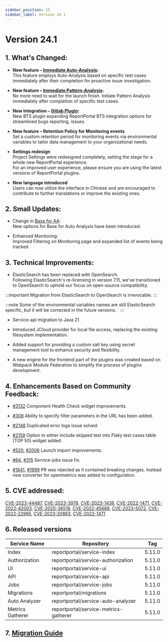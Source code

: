 ```yaml
---
sidebar_position: 15
sidebar_label: Version 24.1
---
```


# Version 24.1

## 1. What's Changed:

- **New feature – [Immediate Auto-Analysis](/analysis/ImmediateAutoAnalysis):**  <br/>
  This feature employs Auto-Analysis based on specific test cases immediately after their completion for proactive issue investigation.

- **New feature – [Immediate Pattern-Analysis](/analysis/ImmediatePatternAnalysis):**  <br/>
  No more need to wait for the launch finish. Initiate Pattern Analysis immediately after completion of specific test cases.

- **New Integration – [Gitlab Plugin](/plugins/bug-tracking/GitLab):**<br/>
  New BTS plugin expanding ReportPortal BTS integration options for streamlined bugs reporting, issues.

- **New feature – Retention Policy for Monitoring events**<br/>
  Set a custom retention period for monitoring events via environmental variables to tailor data management to your organizational needs.

- **Settings redesign**<br/>
  Project Settings were redesigned completely, setting the stage for a whole new ReportPortal experience.<br/>
  For an improved user experience, please ensure you are using the latest versions of ReportPortal plugins.

- **New language introduced**<br/>
  Users can now utilize the interface in Chinese and are encouraged to contribute to further translations or improve the existing ones.

## 2. Small Updates:

- Change in [Base for AA](/analysis/AutoAnalysisOfLaunches#base-for-analysis):<br/>
  New options for Base for Auto Analysis have been introduced.

- Enhanced Monitoring:<br/>
  Improved Filtering on Monitoring page and expanded list of events being tracked


## 3. Technical Improvements:

- ElasticSearch has been replaced with OpenSearch.  <br/>
  Following ElasticSearch's re-licensing in version 7.11, we've transitioned to OpenSearch to uphold our focus on open-source compatibility.

:::important
Migration from ElasticSearch to OpenSearch is irrevocable.
:::

:::note
Some of the environmental variables names are still ElasticSearch specific, but it will be corrected in the future versions. `
:::

- Service-api migration to Java 21

- Introduced JCloud provider for local file access, replacing the existing filesystem implementation.

- Added support for providing a custom salt key using secret management tool to enhance security and flexibility.

- A new engine for the frontend part of the plugins was created based on Webpack Module Federation to simplify the process of plugins development.


## 4. Enhancements Based on Community Feedback:

- [#3132](https://github.com/reportportal/service-ui/issues/3132) Component Health Check widget improvements.

- [#308](https://github.com/reportportal/reportportal/issues/308) Ability to specify filter parameters in the URL has been added.

- [#2148](https://github.com/reportportal/reportportal/issues/2148) Duplicated error logs issue solved.

- [#2159](https://github.com/reportportal/reportportal/issues/2159) Option to either include skipped test into Flaky test cases table (TOP 50) widget added.

- [#520,](https://github.com/reportportal/reportportal/issues/520) [#2006](https://github.com/reportportal/reportportal/issues/2006) Launch import improvements.

- [#64,](https://github.com/reportportal/service-jobs/issues/64) [#315](https://github.com/reportportal/kubernetes/issues/315) Service-jobs issue fix.

- [#1841,](https://github.com/reportportal/service-api/pull/1841) [#1999](https://github.com/reportportal/reportportal/issues/1999) PR was rejected as it contained breaking changes. Instead new converter for openmetrics was added to configuration.

## 5. CVE addressed:
[CVE-2023-44487](https://github.com/advisories/GHSA-qppj-fm5r-hxr3), [CVE-2023-3978](https://github.com/advisories/GHSA-2wrh-6pvc-2jm9), [CVE-2023-1436](https://github.com/advisories/GHSA-q6g2-g7f3-rr83), [CVE-2022-1471](https://github.com/advisories/GHSA-mjmj-j48q-9wg2), [CVE-2022-42003](https://github.com/advisories/GHSA-jjjh-jjxp-wpff), [CVE-2020-36518](https://github.com/advisories/GHSA-57j2-w4cx-62h2), [CVE-2022-45688](https://github.com/advisories/GHSA-3vqj-43w4-2q58), [CVE-2023-5072](https://github.com/advisories/GHSA-4jq9-2xhw-jpx7), [CVE-2022-22965](https://github.com/advisories/GHSA-36p3-wjmg-h94x), [CVE-2023-20863](https://github.com/advisories/GHSA-wxqc-pxw9-g2p8), [CVE-2022-1471](https://github.com/advisories/GHSA-mjmj-j48q-9wg2)

## 6. Released versions
|Service Name|Repository|Tag|
|---|---| --- |
|Index|reportportal/service-index|5.11.0|
|Authorization|reportportal/service-authorization|5.11.0|
|UI|reportportal/service-ui|5.11.0|
|API|reportportal/service-api|5.11.0|
|Jobs|reportportal/service-jobs|5.11.0|
|Migrations|reportportal/migrations|5.11.0|
|Auto Analyzer|reportportal/service-auto-analyzer|5.11.0|
|Metrics Gatherer|reportportal/service-metrics-gatherer|5.11.0|

## 7. [Migration Guide](https://github.com/reportportal/reportportal/wiki/Migration-to-ReportPortal-v.24.1)
